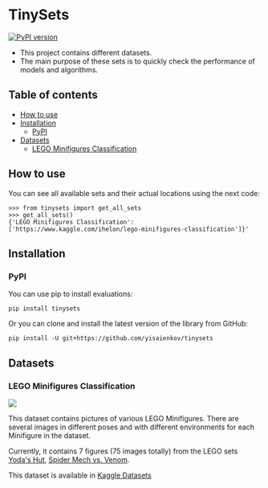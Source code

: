 # TinySets
[![PyPI version](https://badge.fury.io/py/tinysets.svg)](https://badge.fury.io/py/tinysets)

- This project contains different datasets.
- The main purpose of these sets is to quickly check the performance of
  models and algorithms.


## Table of contents
- [How to use](#how-to-use)
- [Installation](#installation)
  - [PyPI](#pypi)
- [Datasets](#datasets)
  - [LEGO Minifigures Classification](#LEGOMinifiguresClassification)


## How to use

You can see all available sets and their actual locations using the next code:

```
>>> from tinysets import get_all_sets
>>> get_all_sets()
{'LEGO Minifigures Classification': ['https://www.kaggle.com/ihelon/lego-minifigures-classification']}'
```

## Installation

### PyPI
You can use pip to install evaluations:
```
pip install tinysets
```
Or you can clone and install the latest version of the library from GitHub:
```
pip install -U git+https://github.com/yisaienkov/tinysets
```

## Datasets

### LEGO Minifigures Classification

![](https://i.imgur.com/4cPQlEN.jpg)

This dataset contains pictures of various LEGO Minifigures. There are several
images in different poses and with different environments for each Minifigure in
the dataset.

Currently, it contains 7 figures (75 images totally) from the LEGO sets
[Yoda's Hut](https://www.lego.com/en-us/product/yoda-s-hut-75208),
[Spider Mech vs. Venom](https://www.lego.com/en-us/product/spider-mech-vs-venom-76115).

This dataset is available in [Kaggle Datasets](https://www.kaggle.com/ihelon/lego-minifigures-classification)

